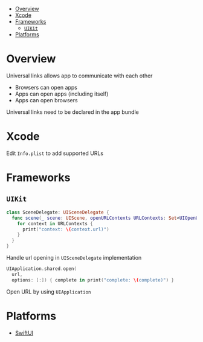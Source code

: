 - [Overview](#overview)
- [Xcode](#xcode)
- [Frameworks](#frameworks)
  - [`UIKit`](#uikit)
- [Platforms](#platforms)

# Overview

Universal links allows app to communicate with each other

- Browsers can open apps
- Apps can open apps (including itself)
- Apps can open browsers

Universal links need to be declared in the app bundle

# Xcode

Edit `Info.plist` to add supported URLs

# Frameworks

## `UIKit`

```swift
class SceneDelegate: UISceneDelegate {
  func scene(_ scene: UIScene, openURLContexts URLContexts: Set<UIOpenURLContext>) {
    for context in URLContexts {
      print("context: \(context.url)")
    }
  }
}
```

Handle url opening in `UISceneDelegate` implementation

```swift
UIApplication.shared.open(
  url,
  options: [:]) { complete in print("complete: \(complete)") }
```

Open URL by using `UIApplication`

# Platforms

- [SwiftUI](swift-ui/life-cycle/UniversalLink.md)

